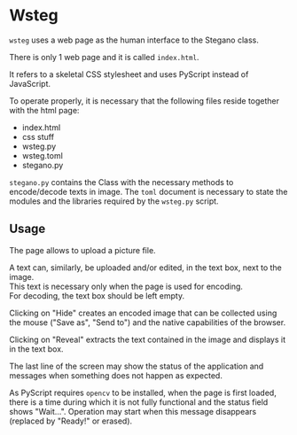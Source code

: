 # Wsteg #

`wsteg` uses a web page as the human interface to the Stegano class.

There is only 1 web page and it is called `index.html`.

It refers to a skeletal CSS stylesheet and uses PyScript instead of JavaScript.

To operate properly, it is necessary that the following files reside together with the html page:
- index.html
- css stuff
- wsteg.py
- wsteg.toml
- stegano.py

`stegano.py` contains the Class with the necessary methods to encode/decode texts in image.
The `toml` document is necessary to state the modules and the libraries required by the `wsteg.py` script.

## Usage

The page allows to upload a picture file. 

A text can, similarly, be uploaded and/or edited, in the text box, next to the image.\
This text is necessary only when the
page is used for encoding.\
For decoding, the text box should be left empty.

Clicking on "Hide" creates an encoded image that can be collected using the mouse ("Save as", "Send to") and the 
native capabilities of the browser.

Clicking on "Reveal" extracts the text contained in the image and displays it in the text box.

The last line of the screen may show the status of the application and messages when something does not happen as expected.

As PyScript requires `opencv` to be installed, when the page is first loaded, there is a time during which it is not
fully functional and the status field shows "Wait...". Operation may start when this message disappears (replaced by "Ready!"
or erased).